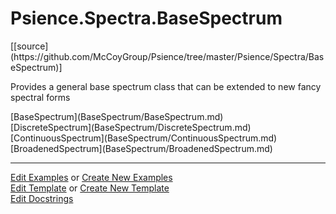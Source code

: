 # <a id="Psience.Spectra.BaseSpectrum">Psience.Spectra.BaseSpectrum</a> 
<div class="docs-source-link" markdown="1">
[[source](https://github.com/McCoyGroup/Psience/tree/master/Psience/Spectra/BaseSpectrum)]
</div>
    
Provides a general base spectrum class that can be extended to new fancy spectral forms

<div class="container alert alert-secondary bg-light">
  <div class="row">
   <div class="col" markdown="1">
[BaseSpectrum](BaseSpectrum/BaseSpectrum.md)   
</div>
   <div class="col" markdown="1">
[DiscreteSpectrum](BaseSpectrum/DiscreteSpectrum.md)   
</div>
   <div class="col" markdown="1">
[ContinuousSpectrum](BaseSpectrum/ContinuousSpectrum.md)   
</div>
</div>
  <div class="row">
   <div class="col" markdown="1">
[BroadenedSpectrum](BaseSpectrum/BroadenedSpectrum.md)   
</div>
</div>
</div>





___

[Edit Examples](https://github.com/McCoyGroup/Psience/edit/master/ci/examples/Psience/Spectra/BaseSpectrum.md) or 
[Create New Examples](https://github.com/McCoyGroup/Psience/new/master/?filename=ci/examples/Psience/Spectra/BaseSpectrum.md) <br/>
[Edit Template](https://github.com/McCoyGroup/Psience/edit/master/ci/docs/Psience/Spectra/BaseSpectrum.md) or 
[Create New Template](https://github.com/McCoyGroup/Psience/new/master/?filename=ci/docs/templates/Psience/Spectra/BaseSpectrum.md) <br/>
[Edit Docstrings](https://github.com/McCoyGroup/Psience/edit/master/Psience/Spectra/BaseSpectrum/__init__.py?message=Update%20Docs)